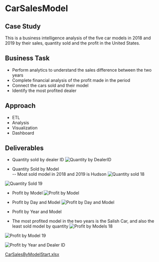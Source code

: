 # CarSalesModel
## Case Study 
This is a business intelligence analysis of the five car models in 2018 and 2019 by their sales, quantity sold and the profit in the United States. 
## Business Task 
- Perform analytics to understand the sales difference between the two years
- Complete financial analysis of the profit made in the period
- Connect the cars sold and their model 
- Identify the most profited dealer 

## Approach 
- ETL 
- Analysis 
- Visualization 
- Dashboard 

## Deliverables 
- Quantity sold by dealer ID 
![Quantity by DealerID](https://user-images.githubusercontent.com/97398702/204084258-2e8c17f0-f6e7-4d8e-a008-ae1f51114c8e.png)


- Quantity Sold by Model  
-- Most sold model in 2018 and 2019 is Hudson 
![Quantity sold 18](https://user-images.githubusercontent.com/97398702/204084312-7e9c4b81-30af-4772-9e64-a67d9e6d6ba9.png)

![Quantity Sold 19](https://user-images.githubusercontent.com/97398702/204084317-6218777c-1853-44a4-9c94-60cd84086008.png)



- Profit by Model 
![Profit by Model ](https://user-images.githubusercontent.com/97398702/204084327-aeadda4b-2d12-4739-ac3c-626737e58550.png)



- Profit by Day and Model 
![Profit by Day and Model](https://user-images.githubusercontent.com/97398702/204084360-dc7532b5-38cb-436a-a196-53f6b6e1dbbf.png)



- Profit by Year and Model 

- The most profited model in the two years is the Salish Car, and also the least sold model by quantity
![Profit by Models 18](https://user-images.githubusercontent.com/97398702/204084863-3346a975-7342-45c7-a26b-d46ea4aebfb4.png)

![Profit by Model 19](https://user-images.githubusercontent.com/97398702/204084871-ef3d4175-3816-4505-b100-9d061252f2f1.png)



![Profit by Year and Dealer ID](https://user-images.githubusercontent.com/97398702/204084365-0bd6df75-c3bf-4f55-af18-6801cacfa3db.png)

[CarSalesByModelStart.xlsx](https://github.com/AbdulAfeez001/CarSalesModel/files/10096063/CarSalesByModelStart.xlsx)



